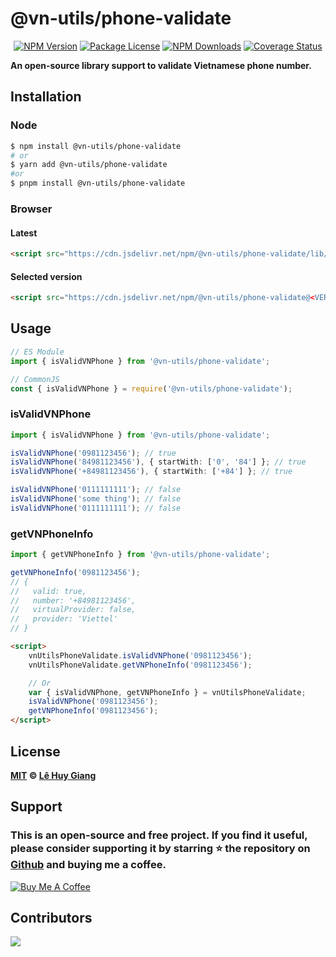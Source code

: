 # @vn-utils/phone-validate

<p align="center">
<a href="https://www.npmjs.com/package/@vn-utils/phone-validate" target="_blank"><img src="https://img.shields.io/npm/v/@vn-utils/phone-validate" alt="NPM Version" /></a>
<a href="https://www.npmjs.com/package/@vn-utils/phone-validate" target="_blank"><img src="https://img.shields.io/npm/l/@vn-utils/phone-validate" alt="Package License"><a>
<a href="https://www.npmjs.com/package/@vn-utils/phone-validate" target="_blank"><img src="https://img.shields.io/npm/d18m/@vn-utils/phone-validate" alt="NPM Downloads"></a>
<a href='https://coveralls.io/github/lehuygiang28/phone-validate?branch=main'><img src='https://coveralls.io/repos/github/lehuygiang28/phone-validate/badge.svg?branch=main' alt='Coverage Status'/></a>
</p>

<strong>An open-source library support to validate Vietnamese phone number.</strong>

## Installation

### Node

```bash
$ npm install @vn-utils/phone-validate
# or
$ yarn add @vn-utils/phone-validate
#or
$ pnpm install @vn-utils/phone-validate
```

### Browser

#### Latest

```html
<script src="https://cdn.jsdelivr.net/npm/@vn-utils/phone-validate/lib/bundle.js"></script>
```

#### Selected version

```html
<script src="https://cdn.jsdelivr.net/npm/@vn-utils/phone-validate@<VERSION_HERE>/lib/bundle.js"></script>
```

## Usage

```ts
// ES Module
import { isValidVNPhone } from '@vn-utils/phone-validate';

// CommonJS
const { isValidVNPhone } = require('@vn-utils/phone-validate');
```

### isValidVNPhone

```ts
import { isValidVNPhone } from '@vn-utils/phone-validate';

isValidVNPhone('0981123456'); // true
isValidVNPhone('84981123456'), { startWith: ['0', '84'] }; // true
isValidVNPhone('+84981123456'), { startWith: ['+84'] }; // true

isValidVNPhone('0111111111'); // false
isValidVNPhone('some thing'); // false
isValidVNPhone('0111111111'); // false
```

### getVNPhoneInfo

```ts
import { getVNPhoneInfo } from '@vn-utils/phone-validate';

getVNPhoneInfo('0981123456');
// {
//   valid: true,
//   number: '+84981123456',
//   virtualProvider: false,
//   provider: 'Viettel'
// }
```

```html
<script>
    vnUtilsPhoneValidate.isValidVNPhone('0981123456');
    vnUtilsPhoneValidate.getVNPhoneInfo('0981123456');

    // Or
    var { isValidVNPhone, getVNPhoneInfo } = vnUtilsPhoneValidate;
    isValidVNPhone('0981123456');
    getVNPhoneInfo('0981123456');
</script>
```

## License

**[MIT](LICENSE) © [Lê Huy Giang](https://github.com/lehuygiang28)**

## Support

### This is an open-source and free project. If you find it useful, please consider supporting it by starring ⭐️ the repository on [Github](https://github.com/lehuygiang28/phone-validate) and buying me a coffee.

<a href="https://www.buymeacoffee.com/lehuygiang28" target="_blank"><img src="https://www.buymeacoffee.com/assets/img/custom_images/yellow_img.png" alt="Buy Me A Coffee"></a>

## Contributors

<a href="https://github.com/lehuygiang28/phone-validate/graphs/contributors">
  <img src="https://contrib.rocks/image?repo=lehuygiang28/phone-validate&max=20" />
</a>
